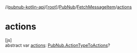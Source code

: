 //[pubnub-kotlin-api](../../../../index.md)/[[root]](../../index.md)/[PubNub](../index.md)/[FetchMessageItem](index.md)/[actions](actions.md)

# actions

[js]\
abstract var [actions](actions.md): [PubNub.ActionTypeToActions](../-action-type-to-actions/index.md)?

